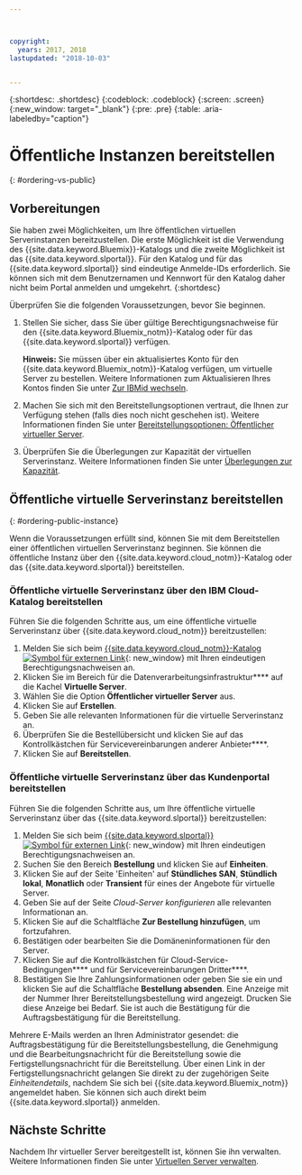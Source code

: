 ```yaml
---



copyright:
  years: 2017, 2018
lastupdated: "2018-10-03"


---
```


{:shortdesc: .shortdesc}
{:codeblock: .codeblock}
{:screen: .screen}
{:new_window: target="_blank"}
{:pre: .pre}
{:table: .aria-labeledby="caption"}

# Öffentliche Instanzen bereitstellen
{: #ordering-vs-public}

## Vorbereitungen
Sie haben zwei Möglichkeiten, um Ihre öffentlichen virtuellen Serverinstanzen bereitzustellen. Die erste Möglichkeit ist die Verwendung des {{site.data.keyword.Bluemix}}-Katalogs und die zweite Möglichkeit ist das {{site.data.keyword.slportal}}. Für den Katalog und für das {{site.data.keyword.slportal}} sind eindeutige Anmelde-IDs erforderlich. Sie können sich mit dem Benutzernamen und Kennwort für den Katalog daher nicht beim Portal anmelden und umgekehrt.
{:shortdesc}

Überprüfen Sie die folgenden Voraussetzungen, bevor Sie beginnen.

  1. Stellen Sie sicher, dass Sie über gültige Berechtigungsnachweise für den {{site.data.keyword.Bluemix_notm}}-Katalog oder für das {{site.data.keyword.slportal}} verfügen.

     **Hinweis:** Sie müssen über ein aktualisiertes Konto für den {{site.data.keyword.Bluemix_notm}}-Katalog verfügen, um virtuelle Server zu bestellen. Weitere Informationen zum Aktualisieren Ihres Kontos finden Sie unter [Zur IBMid wechseln](https://console.bluemix.net/docs/admin/softlayerlink.html).

  2. Machen Sie sich mit den Bereitstellungsoptionen vertraut, die Ihnen zur Verfügung stehen (falls dies noch nicht geschehen ist). Weitere Informationen finden Sie unter [Bereitstellungsoptionen: Öffentlicher virtueller Server](../vsi/vsi_public.html).

  3. Überprüfen Sie die Überlegungen zur Kapazität der virtuellen Serverinstanz.  Weitere Informationen finden Sie unter [Überlegungen zur Kapazität](ts_capacity_bp.html).

## Öffentliche virtuelle Serverinstanz bereitstellen
{: #ordering-public-instance}

Wenn die Voraussetzungen erfüllt sind, können Sie mit dem Bereitstellen einer öffentlichen virtuellen Serverinstanz beginnen. Sie können die öffentliche Instanz über den {{site.data.keyword.cloud_notm}}-Katalog oder das {{site.data.keyword.slportal}} bereitstellen.

### Öffentliche virtuelle Serverinstanz über den IBM Cloud-Katalog bereitstellen
Führen Sie die folgenden Schritte aus, um eine öffentliche virtuelle Serverinstanz über {{site.data.keyword.cloud_notm}} bereitzustellen:

  1. Melden Sie sich beim [{{site.data.keyword.cloud_notm}}-Katalog ![Symbol für externen Link](../icons/launch-glyph.svg "Symbol für externen Link")](https://console.bluemix.net/catalog/){: new_window} mit Ihren eindeutigen Berechtigungsnachweisen an. 
  2. Klicken Sie im Bereich für die Datenverarbeitungsinfrastruktur**** auf die Kachel **Virtuelle Server**.
  3. Wählen Sie die Option **Öffentlicher virtueller Server** aus.
  4. Klicken Sie auf **Erstellen**.
  5. Geben Sie alle relevanten Informationen für die virtuelle Serverinstanz an. 
  6. Überprüfen Sie die Bestellübersicht und klicken Sie auf das Kontrollkästchen für Servicevereinbarungen anderer Anbieter****. 
  7. Klicken Sie auf **Bereitstellen**.
  
### Öffentliche virtuelle Serverinstanz über das Kundenportal bereitstellen
Führen Sie die folgenden Schritte aus, um Ihre öffentliche virtuelle Serverinstanz über das {{site.data.keyword.slportal}} bereitzustellen:

  1. Melden Sie sich beim [{{site.data.keyword.slportal}} ![Symbol für externen Link](../icons/launch-glyph.svg "Symbol für externen Link")](https://control.softlayer.com/){: new_window} mit Ihren eindeutigen Berechtigungsnachweisen an.
  2. Suchen Sie den Bereich **Bestellung** und klicken Sie auf **Einheiten**. 
  3. Klicken Sie auf der Seite 'Einheiten' auf **Stündliches SAN**, **Stündlich lokal**, **Monatlich** oder **Transient** für eines der Angebote für virtuelle Server.
  4. Geben Sie auf der Seite *Cloud-Server konfigurieren* alle relevanten Informationan an.
  5. Klicken Sie auf die Schaltfläche **Zur Bestellung hinzufügen**, um fortzufahren.
  6. Bestätigen oder bearbeiten Sie die Domäneninformationen für den Server.
  7. Klicken Sie auf die Kontrollkästchen für Cloud-Service-Bedingungen**** und für Servicevereinbarungen Dritter****.
  8. Bestätigen Sie Ihre Zahlungsinformationen oder geben Sie sie ein und klicken Sie auf die Schaltfläche **Bestellung absenden**. Eine Anzeige mit der Nummer Ihrer Bereitstellungsbestellung wird angezeigt. Drucken Sie diese Anzeige bei Bedarf. Sie ist auch die Bestätigung für die Auftragsbestätigung für die Bereitstellung. 

 Mehrere E-Mails werden an Ihren Administrator gesendet: die Auftragsbestätigung für die Bereitstellungsbestellung, die Genehmigung und die Bearbeitungsnachricht für die Bereitstellung sowie die Fertigstellungsnachricht für die Bereitstellung. Über einen Link in der Fertigstellungsnachricht gelangen Sie direkt zu der zugehörigen Seite *Einheitendetails*, nachdem Sie sich bei {{site.data.keyword.Bluemix_notm}} angemeldet haben. Sie können sich auch direkt beim {{site.data.keyword.slportal}} anmelden.

## Nächste Schritte
Nachdem Ihr virtueller Server bereitgestellt ist, können Sie ihn verwalten. Weitere Informationen finden Sie unter [Virtuellen Server verwalten](../vsi/vsi_managing.html).
